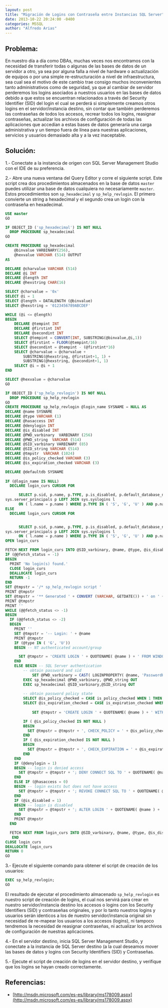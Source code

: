 ```yaml
---
layout: post
title: "Migración de Logins con Contraseña entre Instancias SQL Server"
date: 2013-10-22 20:24:00 -0400
categories: MSSQL
author: "Alfredo Arias"
---
```


## Problema:

En nuestro día a día como DBAs, muchas veces nos encontramos con la necesidad de transferir todas o algunas de las bases de datos de un servidor a otro, ya sea por alguna falla a nivel de hardware o actualización de equipos o por una simple re-estructuración a nivel de infraestructura, sea cual sea el motivo de este cambio trae consigo muchos inconvenientes tanto administrativos como de seguridad, ya que al cambiar de servidor perderemos los logins asociados a nuestros usuarios en las bases de datos debido a que estos se encuentran relacionados a través del Security Identifier (SID) del login el cual se perderá si simplemente creamos otros logins en el servidor/instancia destino, sin contar que también perderemos las contraseñas de todos los accesos, recrear todos los logins, reasignar contraseñas, actualizar los archivos de configuración de todas las aplicaciones que accedían a estas bases de datos generaría una carga administrativa y un tiempo fuera de línea para nuestras aplicaciones, servicios y usuarios demasiado alta y a la vez inaceptable.

## Solución:
1.- Conectate a la instancia de origen con SQL Server Management Studio con el IDE de su preferencia.

2.- Abre una nueva ventana del Query Editor y corre el siguiente script. Este script crea dos procedimientos almacenados en la base de datos `master` puedes utilizar una base de datos cualquiera no necesariamente `master`. Estos procedimientos son `sp_hexadecimal` y `sp_help_revlogin`. El primero convierte un string a hexadecimal y el segundo crea un login con la contraseña en hexadecimal.

```sql
USE master
GO

IF OBJECT_ID ('sp_hexadecimal') IS NOT NULL
  DROP PROCEDURE sp_hexadecimal
GO

CREATE PROCEDURE sp_hexadecimal
    @binvalue VARBINARY(256),
    @hexvalue VARCHAR (514) OUTPUT
AS

DECLARE @charvalue VARCHAR (514)
DECLARE @i INT
DECLARE @length INT
DECLARE @hexstring CHAR(16)

SELECT @charvalue = '0x'
SELECT @i = 1
SELECT @length = DATALENGTH (@binvalue)
SELECT @hexstring = '0123456789ABCDEF'

WHILE (@i <= @length)
BEGIN
    DECLARE @tempint INT
    DECLARE @firstint INT
    DECLARE @secondint INT
    SELECT @tempint = CONVERT(INT, SUBSTRING(@binvalue,@i,1))
    SELECT @firstint = FLOOR(@tempint/16)
    SELECT @secondint = @tempint - (@firstint*16)
    SELECT @charvalue = @charvalue +
        SUBSTRING(@hexstring, @firstint+1, 1) +
        SUBSTRING(@hexstring, @secondint+1, 1)
    SELECT @i = @i + 1
END

SELECT @hexvalue = @charvalue
GO

IF OBJECT_ID ('sp_help_revlogin') IS NOT NULL
  DROP PROCEDURE sp_help_revlogin
GO
CREATE PROCEDURE sp_help_revlogin @login_name SYSNAME = NULL AS
DECLARE @name SYSNAME
DECLARE @type VARCHAR (1)
DECLARE @hasaccess INT
DECLARE @denylogin INT
DECLARE @is_disabled INT
DECLARE @PWD_varbinary  VARBINARY (256)
DECLARE @PWD_string  VARCHAR (514)
DECLARE @SID_varbinary VARBINARY (85)
DECLARE @SID_string VARCHAR (514)
DECLARE @tmpstr  VARCHAR (1024)
DECLARE @is_policy_checked VARCHAR (3)
DECLARE @is_expiration_checked VARCHAR (3)

DECLARE @defaultdb SYSNAME
  
IF (@login_name IS NULL)
  DECLARE login_curs CURSOR FOR

      SELECT p.sid, p.name, p.TYPE, p.is_disabled, p.default_database_name, l.hasaccess, l.denylogin FROM
sys.server_principals p LEFT JOIN sys.syslogins l
      ON ( l.name = p.name ) WHERE p.TYPE IN ( 'S', 'G', 'U' ) AND p.name <> 'sa'
ELSE
  DECLARE login_curs CURSOR FOR


      SELECT p.sid, p.name, p.TYPE, p.is_disabled, p.default_database_name, l.hasaccess, l.denylogin FROM
sys.server_principals p LEFT JOIN sys.syslogins l
      ON ( l.name = p.name ) WHERE p.TYPE IN ( 'S', 'G', 'U' ) AND p.name = @login_name
OPEN login_curs

FETCH NEXT FROM login_curs INTO @SID_varbinary, @name, @type, @is_disabled, @defaultdb, @hasaccess, @denylogin
IF (@@fetch_status = -1)
BEGIN
  PRINT 'No login(s) found.'
  CLOSE login_curs
  DEALLOCATE login_curs
  RETURN -1
END
SET @tmpstr = '/* sp_help_revlogin script '
PRINT @tmpstr
SET @tmpstr = '** Generated ' + CONVERT (VARCHAR, GETDATE()) + ' on ' + @@SERVERNAME + ' */'
PRINT @tmpstr
PRINT ''
WHILE (@@fetch_status <> -1)
BEGIN
  IF (@@fetch_status <> -2)
  BEGIN
    PRINT ''
    SET @tmpstr = '-- Login: ' + @name
    PRINT @tmpstr
    IF (@type IN ( 'G', 'U'))
    BEGIN -- NT authenticated account/group

      SET @tmpstr = 'CREATE LOGIN ' + QUOTENAME( @name ) + ' FROM WINDOWS WITH DEFAULT_DATABASE = [' + @defaultdb + ']'
    END
    ELSE BEGIN -- SQL Server authentication
        -- obtain password and sid
            SET @PWD_varbinary = CAST( LOGINPROPERTY( @name, 'PasswordHash' ) AS VARBINARY (256) )
        EXEC sp_hexadecimal @PWD_varbinary, @PWD_string OUT
        EXEC sp_hexadecimal @SID_varbinary,@SID_string OUT
  
        -- obtain password policy state
        SELECT @is_policy_checked = CASE is_policy_checked WHEN 1 THEN 'ON' WHEN 0 THEN 'OFF' ELSE NULL END FROM sys.sql_logins WHERE name = @name
        SELECT @is_expiration_checked = CASE is_expiration_checked WHEN 1 THEN 'ON' WHEN 0 THEN 'OFF' ELSE NULL END FROM sys.sql_logins WHERE name = @name
  
            SET @tmpstr = 'CREATE LOGIN ' + QUOTENAME( @name ) + ' WITH PASSWORD = ' + @PWD_string + ' HASHED, SID = ' + @SID_string + ', DEFAULT_DATABASE = [' + @defaultdb + ']'

        IF ( @is_policy_checked IS NOT NULL )
        BEGIN
          SET @tmpstr = @tmpstr + ', CHECK_POLICY = ' + @is_policy_checked
        END
        IF ( @is_expiration_checked IS NOT NULL )
        BEGIN
          SET @tmpstr = @tmpstr + ', CHECK_EXPIRATION = ' + @is_expiration_checked
        END
    END
    IF (@denylogin = 1)
    BEGIN -- login is denied access
      SET @tmpstr = @tmpstr + '; DENY CONNECT SQL TO ' + QUOTENAME( @name )
    END
    ELSE IF (@hasaccess = 0)
    BEGIN -- login exists but does not have access
      SET @tmpstr = @tmpstr + '; REVOKE CONNECT SQL TO ' + QUOTENAME( @name )
    END
    IF (@is_disabled = 1)
    BEGIN -- login is disabled
      SET @tmpstr = @tmpstr + '; ALTER LOGIN ' + QUOTENAME( @name ) + ' DISABLE'
    END
    PRINT @tmpstr
  END

  FETCH NEXT FROM login_curs INTO @SID_varbinary, @name, @type, @is_disabled, @defaultdb, @hasaccess, @denylogin
   END
CLOSE login_curs
DEALLOCATE login_curs
RETURN 0
GO
```

3.- Ejecute el siguiente comando para obtener el script de creación de los usuarios:


```sql
EXEC sp_help_revlogin;
GO
```

El resultado de ejecutar el procedimiento almacenado `sp_help_revlogin` es nuestro script de creación de logins, el cual nos servirá para crear en nuestro servidor/instancia destino los accesos o logins con los Security Identifiers (SID) y contraseñas originales, y por lo tanto nuestros logins y usuarios serán identicos a los de nuestro servidor/instancia original sin necesidad de re-mapear los usuarios a los accesos (logins), ni tampoco tendremos la necesidad de reasignar contraseñas, ni actualizar los archivos de configuración de nuestras aplicaciones.


4.- En el servidor destino, inicia SQL Server Management Studio, y conectate a la instancia de SQL Server destino (a la cual deseamos mover las bases de datos y logins con Security Identifiers (SID) y Contraseñas.

5.- Ejecute el script de creación de logins en el servidor destino, y verifique que los logins se hayan creado correctamente.

## Referencias:

- [http://msdn.microsoft.com/es-es/library/ms178009.aspx](http://msdn.microsoft.com/es-es/library/ms178009.aspx)